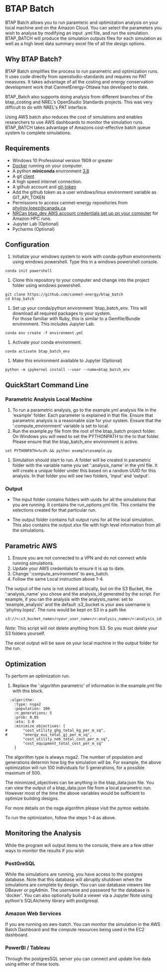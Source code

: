 # BTAP Batch
BTAP Batch allows you to run paramteric and optimization analysis on your local machine and on the Amazon Cloud. You can
select the parameters you wish to analyse by modifying an input .yml file, and run the simulation.  BTAP_BATCH will produce the 
simulation outputs files for each simulation as well as a high level data summary excel file of all the design options.  

## Why BTAP Batch?
BTAP Batch simplifies the process to run parametric and optimization runs. It uses code directly from 
openstudio-standards and requires no PAT measures. It takes advantage of all the costing and energy conservation development work
that CanmetEnergy-Ottawa has developed to date. 

BTAP_Batch also supports doing analysis from different branches of the btap_costing and NREL's OpenStudio Standards projects. This 
was very difficult to do with NREL's PAT interface.

Using AWS batch also reduces the cost of simulations and enables researchers to use AWS dashboards to monitor the simulation runs. BTAP_BATCH
takes advantage of Amazons cost-effective batch queue system to complete simulations. 
 
## Requirements
* Windows 10 Professional version 1909 or greater
* [Docker](https://docs.docker.com/docker-for-windows/install/) running on your computer.
* A python **miniconda** environment [3.8](https://docs.conda.io/en/latest/miniconda.html)
* A git [client](https://git-scm.com/downloads)
* A high speed internet connection.
* A github account and [git-token](https://docs.github.com/en/github/authenticating-to-github/creating-a-personal-access-token)
* Add the github token as a user windows/linux environment variable as GIT_API_TOKEN
* Permissions to access canmet-energy repositories from phylroy.lopez@canada.ca
* [NRCan btap_dev AWS account credentials set up on your computer](https://docs.aws.amazon.com/cli/latest/userguide/cli-configure-files.html) for Amazon HPC runs. 
* Jupyter Lab (Optional)
* Pycharms (Optional)

## Configuration
1. Initialize your windows system to work with conda-python environments using windows powershell. Type this in a windows 
powershell console.
```
conda init powershell
```
1. Clone this repository to your computer and change into the project folder using windows powershell.
```
git clone https://github.com/canmet-energy/btap_batch
cd btap_batch
```
1. Set up your conda/python environment 'btap_batch_env. This will download all required packages to your system.  
For those familiar with Ruby, this is similar to a Gemfile/Bundle environment. This includes Jupyter Lab. 
```
conda env create -f environment.yml
```
1. Activate your conda environment. 
```
conda activate btap_batch_env
```
1. Make this environment available to Jupyter (Optional)
```
python -m ipykernel install --user --name=btap_batch_env
```
## QuickStart Command Line 
### Parametric Analysis Local Machine
1. To run a parametric analysis, go to the example.yml analysis file in the 'example' folder. Each 
parameter is explained in that file. Ensure that parametric analysis is a reasonable size for your system. Ensure that 
the ':compute_environment' variable is set to local.  
1. Run the example.py file from the root of the btap_batch project folder. On Windows you will need to set the 
PYTHONPATH to the to that folder. Please ensure that the btap_batch_env environment is active. 
```
set PYTHONPATH=%cd% && python example\example.py
```
1. Simulation should start to run. A folder will be created in parametric folder with the variable name you set 
':analysis_name' in the yml file. It will create a unique folder under this based on a random UUID for this analysis. In 
that folder you will see two folders, 'input' and 'output'. 

### Output
* The input folder contains folders with uuids for all the simulations that you are running. It contains the 
run_options.yml file. This contains the selections created for that particular run. 

* The output folder contains full output runs for all the local simulation. This also contains the output.xlsx file 
with high level information from all the simulations. 

## Parametric AWS
1. Ensure you are not connected to a VPN and do not connect while running simulations.
1. Update your AWS credentials to ensure it is up to date. 
1. Change ':compute_environment' to aws_batch.
1. Follow the same Local instruction above 1-4. 

The output of the runs is not stored all locally, but on the S3 Bucket,  the ':analysis_name' you chose and the analysis_id 
generated by the script. For example, if you ran the analysis with the analysis_name: set to 'example_analysis' and the default 
:s3_bucket is your aws username is 'phylroy.lopez'. The runs would be kept on S3 in a path like
```
s3://<:s3_bucket_name>/<your_user_name>/<:analysis_name>/<:analysis_id>/
```
*Note*: This script will not delete anything from S3. So you must delete your S3 folders yourself.

The excel output will be save on your local machine in the output folder for the run. 

## Optimization
To perform an optimization run. 
1. Replace the ':algorithm parametric' of information in the example.yml file with this block.
```
  :algorithm:
    :type: nsga2 
    :population: 100
    :n_generations: 5
    :prob: 0.85
    :eta: 3.0
    :minimize_objectives: [
#       "cost_utility_ghg_total_kg_per_m_sq",
#       "energy_eui_total_gj_per_m_sq",
        "cost_utility_neb_total_cost_per_m_sq",
        "cost_equipment_total_cost_per_m_sq"
    ]
```
The algorithm type is always nsga2. The number of population and generations determin how big the simulation will be. 
For example,  the above optimization will run 100 individuals for 5 generations, for a possible maximum of 500. 

The minimized_objectives can be anything in the btap_data.json file. You can view the output of a btap_data.json file 
from a local parametric run. However most of the time the above variables would be sufficient to optimize building designs.

For more details on the nsga algorithm please visit the pymoo website. 

To run the optimization, follow the steps 1-4 as above. 

## Monitoring the Analysis
While the program will output items to the console, there are a few other ways to monitor the results if you wish 

### PostGreSQL 
While the simulations are running, you have access to the postgres database. Note that this database will abruptly shutdown when 
the simulations are complete by design. You can use database viewers like DBeaver or pgAdmin. The username and password for the 
database is 'docker'. You can also optionally build a viewer via a Jupyter Note using python's SQLAlchemy library with postgresql. 

### Amazon Web Services
If you are running on aws-batch. You can monitor the simulation in the AWS Batch Dashboard and the compute resources 
being used in the EC2 dashboard. 

### PowerBI / Tableau
Through the postgresSQL server you can connect and update live data using either of these tools. 
